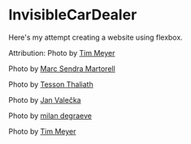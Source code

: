 # InvisibleCarDealer

Here's my attempt creating a website using flexbox.


Attribution: 
Photo by <a href="https://unsplash.com/@tim_meijer?utm_source=unsplash&utm_medium=referral&utm_content=creditCopyText">Tim Meyer</a>

Photo by <a href="https://unsplash.com/@marcsm?utm_source=unsplash&utm_medium=referral&utm_content=creditCopyText">Marc Sendra Martorell</a>

Photo by <a href="https://unsplash.com/@lazyeyedone?utm_source=unsplash&utm_medium=referral&utm_content=creditCopyText">Tesson Thaliath</a>

Photo by <a href="https://unsplash.com/@janvalecka?utm_source=unsplash&utm_medium=referral&utm_content=creditCopyText">Jan Valečka</a>

Photo by <a href="https://unsplash.com/@milandegraeve?utm_source=unsplash&utm_medium=referral&utm_content=creditCopyText">milan degraeve</a>

Photo by <a href="https://unsplash.com/@tim_meijer?utm_source=unsplash&utm_medium=referral&utm_content=creditCopyText">Tim Meyer</a>
